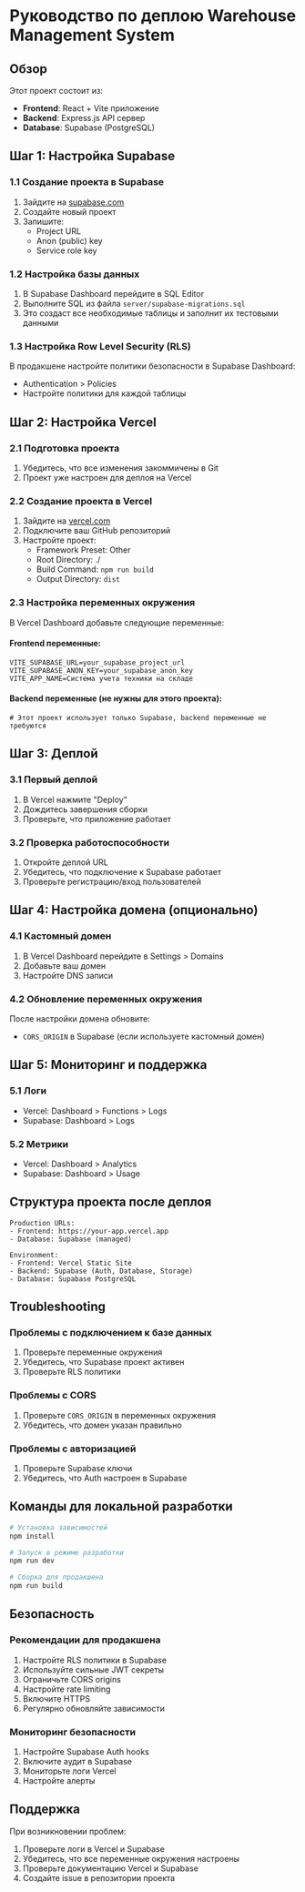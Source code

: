 # Руководство по деплою Warehouse Management System

## Обзор
Этот проект состоит из:
- **Frontend**: React + Vite приложение
- **Backend**: Express.js API сервер
- **Database**: Supabase (PostgreSQL)

## Шаг 1: Настройка Supabase

### 1.1 Создание проекта в Supabase
1. Зайдите на [supabase.com](https://supabase.com)
2. Создайте новый проект
3. Запишите:
   - Project URL
   - Anon (public) key
   - Service role key

### 1.2 Настройка базы данных
1. В Supabase Dashboard перейдите в SQL Editor
2. Выполните SQL из файла `server/supabase-migrations.sql`
3. Это создаст все необходимые таблицы и заполнит их тестовыми данными

### 1.3 Настройка Row Level Security (RLS)
В продакшене настройте политики безопасности в Supabase Dashboard:
- Authentication > Policies
- Настройте политики для каждой таблицы

## Шаг 2: Настройка Vercel

### 2.1 Подготовка проекта
1. Убедитесь, что все изменения закоммичены в Git
2. Проект уже настроен для деплоя на Vercel

### 2.2 Создание проекта в Vercel
1. Зайдите на [vercel.com](https://vercel.com)
2. Подключите ваш GitHub репозиторий
3. Настройте проект:
   - Framework Preset: Other
   - Root Directory: ./
   - Build Command: `npm run build`
   - Output Directory: `dist`

### 2.3 Настройка переменных окружения
В Vercel Dashboard добавьте следующие переменные:

#### Frontend переменные:
```
VITE_SUPABASE_URL=your_supabase_project_url
VITE_SUPABASE_ANON_KEY=your_supabase_anon_key
VITE_APP_NAME=Система учета техники на складе
```

#### Backend переменные (не нужны для этого проекта):
```
# Этот проект использует только Supabase, backend переменные не требуются
```

## Шаг 3: Деплой

### 3.1 Первый деплой
1. В Vercel нажмите "Deploy"
2. Дождитесь завершения сборки
3. Проверьте, что приложение работает

### 3.2 Проверка работоспособности
1. Откройте деплой URL
2. Убедитесь, что подключение к Supabase работает
3. Проверьте регистрацию/вход пользователей

## Шаг 4: Настройка домена (опционально)

### 4.1 Кастомный домен
1. В Vercel Dashboard перейдите в Settings > Domains
2. Добавьте ваш домен
3. Настройте DNS записи

### 4.2 Обновление переменных окружения
После настройки домена обновите:
- `CORS_ORIGIN` в Supabase (если используете кастомный домен)

## Шаг 5: Мониторинг и поддержка

### 5.1 Логи
- Vercel: Dashboard > Functions > Logs
- Supabase: Dashboard > Logs

### 5.2 Метрики
- Vercel: Dashboard > Analytics
- Supabase: Dashboard > Usage

## Структура проекта после деплоя

```
Production URLs:
- Frontend: https://your-app.vercel.app
- Database: Supabase (managed)

Environment:
- Frontend: Vercel Static Site
- Backend: Supabase (Auth, Database, Storage)
- Database: Supabase PostgreSQL
```

## Troubleshooting

### Проблемы с подключением к базе данных
1. Проверьте переменные окружения
2. Убедитесь, что Supabase проект активен
3. Проверьте RLS политики

### Проблемы с CORS
1. Проверьте `CORS_ORIGIN` в переменных окружения
2. Убедитесь, что домен указан правильно

### Проблемы с авторизацией
1. Проверьте Supabase ключи
2. Убедитесь, что Auth настроен в Supabase

## Команды для локальной разработки

```bash
# Установка зависимостей
npm install

# Запуск в режиме разработки
npm run dev

# Сборка для продакшена
npm run build
```

## Безопасность

### Рекомендации для продакшена
1. Настройте RLS политики в Supabase
2. Используйте сильные JWT секреты
3. Ограничьте CORS origins
4. Настройте rate limiting
5. Включите HTTPS
6. Регулярно обновляйте зависимости

### Мониторинг безопасности
1. Настройте Supabase Auth hooks
2. Включите аудит в Supabase
3. Мониторьте логи Vercel
4. Настройте алерты

## Поддержка

При возникновении проблем:
1. Проверьте логи в Vercel и Supabase
2. Убедитесь, что все переменные окружения настроены
3. Проверьте документацию Vercel и Supabase
4. Создайте issue в репозитории проекта
